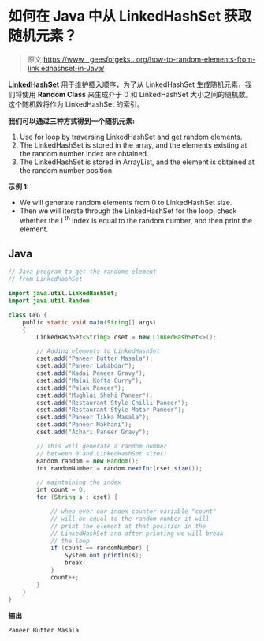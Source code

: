 # 如何在 Java 中从 LinkedHashSet 获取随机元素？

> 原文:[https://www . geesforgeks . org/how-to-random-elements-from-link edhashset-in-Java/](https://www.geeksforgeeks.org/how-to-get-random-elements-from-linkedhashset-in-java/)

[**LinkedHashSet**](https://www.geeksforgeeks.org/linkedhashset-in-java-with-examples/) 用于维护插入顺序，为了从 LinkedHashSet 生成随机元素，我们将使用 **Random Class** 来生成介于 0 和 LinkedHashSet 大小之间的随机数。这个随机数将作为 LinkedHashSet 的索引。

**我们可以通过三种方式得到一个随机元素:**

1.  Use for loop by traversing LinkedHashSet and get random elements.
2.  The LinkedHashSet is stored in the array, and the elements existing at the random number index are obtained.
3.  The LinkedHashSet is stored in ArrayList, and the element is obtained at the random number position.

**示例 1:**

*   We will generate random elements from 0 to LinkedHashSet size.
*   Then we will iterate through the LinkedHashSet for the loop, check whether the I <sup>th</sup> index is equal to the random number, and then print the element.

## Java

```java
// Java program to get the randome element
// from LinkedHashSet

import java.util.LinkedHashSet;
import java.util.Random;

class GFG {
    public static void main(String[] args)
    {
        LinkedHashSet<String> cset = new LinkedHashSet<>();

        // Adding elements to LinkedHashSet
        cset.add("Paneer Butter Masala");
        cset.add("Paneer Lababdar");
        cset.add("Kadai Paneer Gravy");
        cset.add("Malai Kofta Curry");
        cset.add("Palak Paneer");
        cset.add("Mughlai Shahi Paneer");
        cset.add("Restaurant Style Chilli Paneer");
        cset.add("Restaurant Style Matar Paneer");
        cset.add("Paneer Tikka Masala");
        cset.add("Paneer Makhani");
        cset.add("Achari Paneer Gravy");

        // This will generate a random number
        // between 0 and LinkedHashSet size()
        Random random = new Random();
        int randomNumber = random.nextInt(cset.size());

        // maintaining the index
        int count = 0;
        for (String s : cset) {

            // when ever our index counter variable "count"
            // will be equal to the random number it will
            // print the element at that position in the
            // LinkedHashSet and after printing we will break
            // the loop
            if (count == randomNumber) {
                System.out.println(s);
                break;
            }
            count++;
        }
    }
}
```

**输出**

```java
Paneer Butter Masala
```